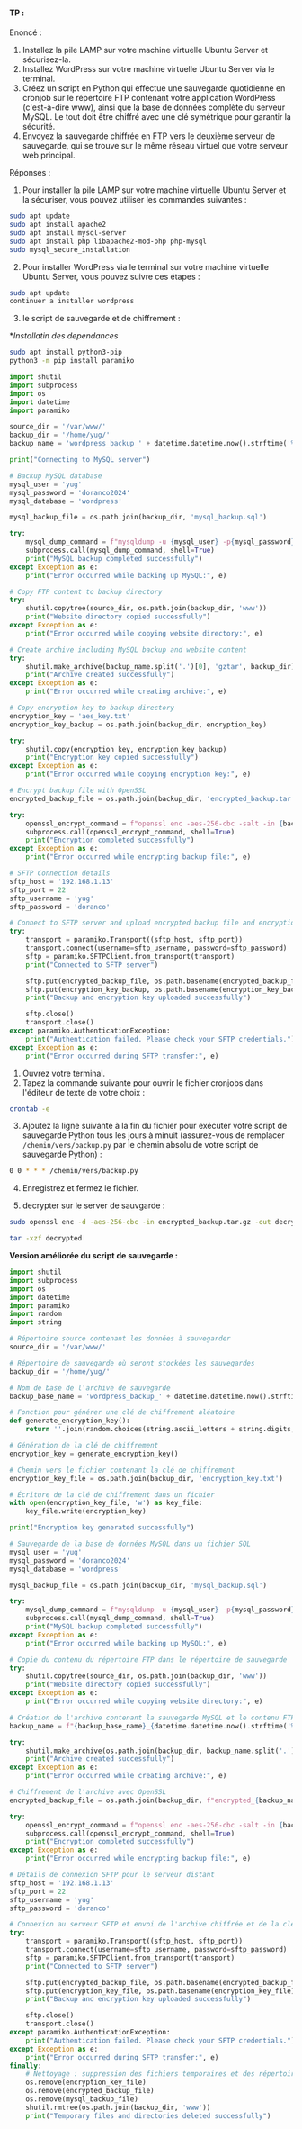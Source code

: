 #### TP : 

Enoncé :

1. Installez la pile LAMP sur votre machine virtuelle Ubuntu Server et sécurisez-la.
2. Installez WordPress sur votre machine virtuelle Ubuntu Server via le terminal.
3. Créez un script en Python qui effectue une sauvegarde quotidienne en cronjob sur le répertoire FTP contenant votre application WordPress (c'est-à-dire www), ainsi que la base de données complète du serveur MySQL. Le tout doit être chiffré avec une clé symétrique pour garantir la sécurité.
4. Envoyez la sauvegarde chiffrée en FTP vers le deuxième serveur de sauvegarde, qui se trouve sur le même réseau virtuel que votre serveur web principal.

Réponses :

1. Pour installer la pile LAMP sur votre machine virtuelle Ubuntu Server et la sécuriser, vous pouvez utiliser les commandes suivantes :

```bash
sudo apt update
sudo apt install apache2
sudo apt install mysql-server
sudo apt install php libapache2-mod-php php-mysql
sudo mysql_secure_installation
```

2. Pour installer WordPress via le terminal sur votre machine virtuelle Ubuntu Server, vous pouvez suivre ces étapes :

```bash
sudo apt update
continuer a installer wordpress
```

3. le script de sauvegarde et de chiffrement :

**Installatin des dependances*
```bash
sudo apt install python3-pip
python3 -m pip install paramiko 

```


```python
import shutil
import subprocess
import os
import datetime
import paramiko

source_dir = '/var/www/'
backup_dir = '/home/yug/'
backup_name = 'wordpress_backup_' + datetime.datetime.now().strftime('%Y-%m-%d') + '.tar.gz'

print("Connecting to MySQL server")

# Backup MySQL database
mysql_user = 'yug'
mysql_password = 'doranco2024'
mysql_database = 'wordpress'

mysql_backup_file = os.path.join(backup_dir, 'mysql_backup.sql')

try:
    mysql_dump_command = f"mysqldump -u {mysql_user} -p{mysql_password} {mysql_database} > {mysql_backup_file}"
    subprocess.call(mysql_dump_command, shell=True)
    print("MySQL backup completed successfully")
except Exception as e:
    print("Error occurred while backing up MySQL:", e)

# Copy FTP content to backup directory
try:
    shutil.copytree(source_dir, os.path.join(backup_dir, 'www'))
    print("Website directory copied successfully")
except Exception as e:
    print("Error occurred while copying website directory:", e)

# Create archive including MySQL backup and website content
try:
    shutil.make_archive(backup_name.split('.')[0], 'gztar', backup_dir)
    print("Archive created successfully")
except Exception as e:
    print("Error occurred while creating archive:", e)

# Copy encryption key to backup directory
encryption_key = 'aes_key.txt'
encryption_key_backup = os.path.join(backup_dir, encryption_key)

try:
    shutil.copy(encryption_key, encryption_key_backup)
    print("Encryption key copied successfully")
except Exception as e:
    print("Error occurred while copying encryption key:", e)

# Encrypt backup file with OpenSSL
encrypted_backup_file = os.path.join(backup_dir, 'encrypted_backup.tar.gz')

try:
    openssl_encrypt_command = f"openssl enc -aes-256-cbc -salt -in {backup_name} -out {encrypted_backup_file} -pass file:{encryption_key_backup}"
    subprocess.call(openssl_encrypt_command, shell=True)
    print("Encryption completed successfully")
except Exception as e:
    print("Error occurred while encrypting backup file:", e)

# SFTP Connection details
sftp_host = '192.168.1.13'
sftp_port = 22
sftp_username = 'yug'
sftp_password = 'doranco'

# Connect to SFTP server and upload encrypted backup file and encryption key
try:
    transport = paramiko.Transport((sftp_host, sftp_port))
    transport.connect(username=sftp_username, password=sftp_password)
    sftp = paramiko.SFTPClient.from_transport(transport)
    print("Connected to SFTP server")

    sftp.put(encrypted_backup_file, os.path.basename(encrypted_backup_file))
    sftp.put(encryption_key_backup, os.path.basename(encryption_key_backup))
    print("Backup and encryption key uploaded successfully")

    sftp.close()
    transport.close()
except paramiko.AuthenticationException:
    print("Authentication failed. Please check your SFTP credentials.")
except Exception as e:
    print("Error occurred during SFTP transfer:", e)


```

1. Ouvrez votre terminal.
2. Tapez la commande suivante pour ouvrir le fichier cronjobs dans l'éditeur de texte de votre choix :

```bash
crontab -e
```

3. Ajoutez la ligne suivante à la fin du fichier pour exécuter votre script de sauvegarde Python tous les jours à minuit (assurez-vous de remplacer `/chemin/vers/backup.py` par le chemin absolu de votre script de sauvegarde Python) :

```bash
0 0 * * * /chemin/vers/backup.py
```

4. Enregistrez et fermez le fichier.


5. decrypter sur le server de sauvgarde :  
```bash
sudo openssl enc -d -aes-256-cbc -in encrypted_backup.tar.gz -out decrypted -pass file:aes_key.txt
```
```bash
tar -xzf decrypted
```

**Version améliorée du script de sauvegarde :**
```python
import shutil
import subprocess
import os
import datetime
import paramiko
import random
import string

# Répertoire source contenant les données à sauvegarder
source_dir = '/var/www/'

# Répertoire de sauvegarde où seront stockées les sauvegardes
backup_dir = '/home/yug/'

# Nom de base de l'archive de sauvegarde
backup_base_name = 'wordpress_backup_' + datetime.datetime.now().strftime('%Y-%m-%d')

# Fonction pour générer une clé de chiffrement aléatoire
def generate_encryption_key():
    return ''.join(random.choices(string.ascii_letters + string.digits, k=16))

# Génération de la clé de chiffrement
encryption_key = generate_encryption_key()

# Chemin vers le fichier contenant la clé de chiffrement
encryption_key_file = os.path.join(backup_dir, 'encryption_key.txt')

# Écriture de la clé de chiffrement dans un fichier
with open(encryption_key_file, 'w') as key_file:
    key_file.write(encryption_key)

print("Encryption key generated successfully")

# Sauvegarde de la base de données MySQL dans un fichier SQL
mysql_user = 'yug'
mysql_password = 'doranco2024'
mysql_database = 'wordpress'

mysql_backup_file = os.path.join(backup_dir, 'mysql_backup.sql')

try:
    mysql_dump_command = f"mysqldump -u {mysql_user} -p{mysql_password} {mysql_database} > {mysql_backup_file}"
    subprocess.call(mysql_dump_command, shell=True)
    print("MySQL backup completed successfully")
except Exception as e:
    print("Error occurred while backing up MySQL:", e)

# Copie du contenu du répertoire FTP dans le répertoire de sauvegarde
try:
    shutil.copytree(source_dir, os.path.join(backup_dir, 'www'))
    print("Website directory copied successfully")
except Exception as e:
    print("Error occurred while copying website directory:", e)

# Création de l'archive contenant la sauvegarde MySQL et le contenu FTP
backup_name = f"{backup_base_name}_{datetime.datetime.now().strftime('%H-%M-%S')}.tar.gz"

try:
    shutil.make_archive(os.path.join(backup_dir, backup_name.split('.')[0]), 'gztar', backup_dir)
    print("Archive created successfully")
except Exception as e:
    print("Error occurred while creating archive:", e)

# Chiffrement de l'archive avec OpenSSL
encrypted_backup_file = os.path.join(backup_dir, f"encrypted_{backup_name}")

try:
    openssl_encrypt_command = f"openssl enc -aes-256-cbc -salt -in {backup_name} -out {encrypted_backup_file} -pass file:{encryption_key_file}"
    subprocess.call(openssl_encrypt_command, shell=True)
    print("Encryption completed successfully")
except Exception as e:
    print("Error occurred while encrypting backup file:", e)

# Détails de connexion SFTP pour le serveur distant
sftp_host = '192.168.1.13'
sftp_port = 22
sftp_username = 'yug'
sftp_password = 'doranco'

# Connexion au serveur SFTP et envoi de l'archive chiffrée et de la clé de chiffrement
try:
    transport = paramiko.Transport((sftp_host, sftp_port))
    transport.connect(username=sftp_username, password=sftp_password)
    sftp = paramiko.SFTPClient.from_transport(transport)
    print("Connected to SFTP server")

    sftp.put(encrypted_backup_file, os.path.basename(encrypted_backup_file))
    sftp.put(encryption_key_file, os.path.basename(encryption_key_file))
    print("Backup and encryption key uploaded successfully")

    sftp.close()
    transport.close()
except paramiko.AuthenticationException:
    print("Authentication failed. Please check your SFTP credentials.")
except Exception as e:
    print("Error occurred during SFTP transfer:", e)
finally:
    # Nettoyage : suppression des fichiers temporaires et des répertoires
    os.remove(encryption_key_file)
    os.remove(encrypted_backup_file)
    os.remove(mysql_backup_file)
    shutil.rmtree(os.path.join(backup_dir, 'www'))
    print("Temporary files and directories deleted successfully")
```




